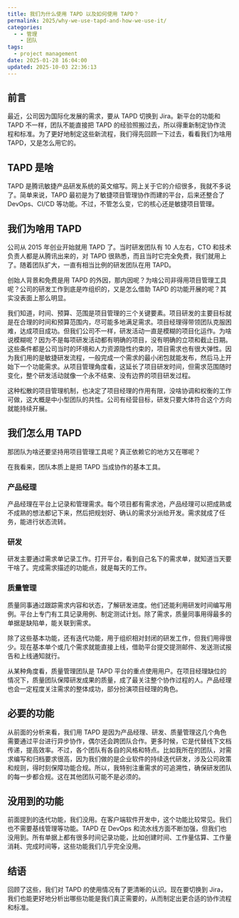 ```yaml
---
title: 我们为什么使用 TAPD 以及如何使用 TAPD？
permalink: 2025/why-we-use-tapd-and-how-we-use-it/
categories:
  - - 管理
    - 团队
tags:
  - project management
date: 2025-01-28 16:04:00
updated: 2025-10-03 22:36:13
---
```

## 前言

最近，公司因为国际化发展的需求，要从 TAPD 切换到 Jira。新平台的功能和 TAPD 不一样，团队不能直接把 TAPD 的经验照搬过去，所以得重新制定协作流程和标准。为了更好地制定这些新流程，我们得先回顾一下过去，看看我们为啥用 TAPD，又是怎么用它的。

## TAPD 是啥

TAPD 是腾讯敏捷产品研发系统的英文缩写。网上关于它的介绍很多，我就不多说了。简单来说，TAPD 最初是为了敏捷项目管理协作而建的平台，后来还整合了 DevOps、CI/CD 等功能。不过，不管怎么变，它的核心还是敏捷项目管理。

## 我们为啥用 TAPD

公司从 2015 年创业开始就用 TAPD 了。当时研发团队有 10 人左右，CTO 和技术负责人都是从腾讯出来的，对 TAPD 很熟悉，而且当时它完全免费，我们就用上了。随着团队扩大，一直有相当比例的研发团队在用 TAPD。

创始人背景和免费是用 TAPD 的外因，那内因呢？为啥公司非得用项目管理工具呢？公司的研发工作到底是咋组织的，又是怎么借助 TAPD 的功能开展的呢？其实没表面上那么明显。

我们知道，时间、预算、范围是项目管理的三个关键要素。项目研发的主要目标就是在合理的时间和预算范围内，尽可能多地满足需求。项目经理得带领团队克服困难，达成项目成功。但我们公司不一样，研发活动一直是模糊的项目化运作。为啥说模糊呢？因为不是每项研发活动都有明确的项目，没有明确的立项和截止日期。这些条件都是公司当时的环境和人力资源隐性约束的，项目需求也有很大弹性。因为我们用的是敏捷研发流程，一般完成一个需求的最小闭包就能发布，然后马上开始下一个功能需求。从项目管理角度看，这延长了项目研发时间，但需求范围随时变化，整个研发活动就像一个永不结束、没有边界的项目研发过程。

这种松散的项目管理机制，也决定了项目经理的作用有限，没啥协调和权衡的工作可做，这大概是中小型团队的共性。公司有经营目标，研发只要大体符合这个方向就能持续开展。

## 我们怎么用 TAPD

那团队为啥还要坚持用项目管理工具呢？真正依赖它的地方又在哪呢？

在我看来，团队本质上是把 TAPD 当成协作的基本工具。

### 产品经理

产品经理在平台上记录和管理需求。每个项目都有需求池，产品经理可以把成熟或不成熟的想法都记下来，然后把规划好、确认的需求分派给开发。需求就成了任务，能进行状态流转。

### 研发

研发主要通过需求单记录工作。打开平台，看到自己名下的需求单，就知道当天要干啥了。完成需求描述的功能点，就是每天的工作。

### 质量管理

质量同事通过跟踪需求内容和状态，了解研发进度。他们还能利用研发时间编写用例。平台上专门有工具记录用例、制定测试计划。除了需求，质量同事用得最多的单据是缺陷单，能关联到需求。

除了这些基本功能，还有迭代功能，用于组织相对封闭的研发工作，但我们用得很少。现在基本单个或几个需求就能直接上线，借助平台提交提测邮件、发送测试报告和上线通知就行。

从某种角度看，质量管理团队是 TAPD 平台的重点使用用户。在项目经理缺位的情况下，质量团队保障研发成果的质量，成了最关注整个协作过程的人。产品经理也会一定程度关注需求的整体成功，部分扮演项目经理的角色。

## 必要的功能

从前面的分析来看，我们用 TAPD 是因为产品经理、研发、质量管理这几个角色需要通过平台进行异步协作，偶尔还会跨团队合作。更多时候，它是代替线下文档传递，提高效率。不过，各个团队有各自的风格和特点。比如我所在的团队，对需求编写和归档要求很高，因为我们做的是企业软件的持续迭代研发，涉及公司政策和规则，得时刻保障功能合规。所以，我特别注重需求的可追溯性，确保研发团队的每一步都合规。这在其他团队可能不是必须的。

## 没用到的功能

前面提到的迭代功能，我们没用。在客户端软件开发中，这个功能比较常见。我们也不需要基线管理等功能。TAPD 在 DevOps 和流水线方面不断加强，但我们也没用到。所有单据上都有很多时间记录功能，比如创建时间、工作量估算、工作量消耗、完成时间等，这些功能我们几乎完全没用。

## 结语

回顾了这些，我们对 TAPD 的使用情况有了更清晰的认识。现在要切换到 Jira，我们也能更好地分析出哪些功能是我们真正需要的，从而制定出更合适的协作流程和标准。